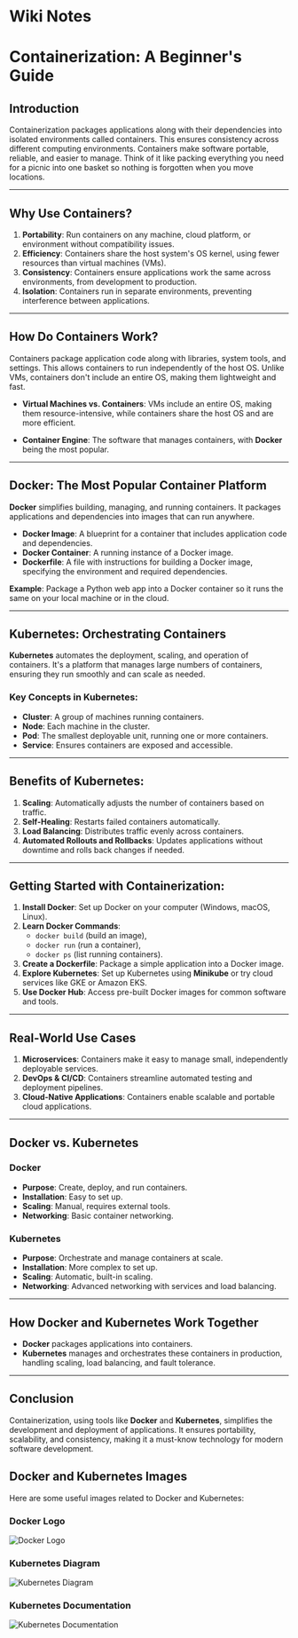 # Wiki Notes

# Containerization: A Beginner's Guide

## Introduction
Containerization packages applications along with their dependencies into isolated environments called containers. This ensures consistency across different computing environments. Containers make software portable, reliable, and easier to manage. Think of it like packing everything you need for a picnic into one basket so nothing is forgotten when you move locations.

---

## Why Use Containers?

1. **Portability**: Run containers on any machine, cloud platform, or environment without compatibility issues.
2. **Efficiency**: Containers share the host system's OS kernel, using fewer resources than virtual machines (VMs).
3. **Consistency**: Containers ensure applications work the same across environments, from development to production.
4. **Isolation**: Containers run in separate environments, preventing interference between applications.

---

## How Do Containers Work?

Containers package application code along with libraries, system tools, and settings. This allows containers to run independently of the host OS. Unlike VMs, containers don't include an entire OS, making them lightweight and fast.

- **Virtual Machines vs. Containers**: VMs include an entire OS, making them resource-intensive, while containers share the host OS and are more efficient.
  
- **Container Engine**: The software that manages containers, with **Docker** being the most popular.

---

## Docker: The Most Popular Container Platform

**Docker** simplifies building, managing, and running containers. It packages applications and dependencies into images that can run anywhere.

- **Docker Image**: A blueprint for a container that includes application code and dependencies.
- **Docker Container**: A running instance of a Docker image.
- **Dockerfile**: A file with instructions for building a Docker image, specifying the environment and required dependencies.

**Example**: Package a Python web app into a Docker container so it runs the same on your local machine or in the cloud.

---

## Kubernetes: Orchestrating Containers

**Kubernetes** automates the deployment, scaling, and operation of containers. It's a platform that manages large numbers of containers, ensuring they run smoothly and can scale as needed.

### Key Concepts in Kubernetes:

- **Cluster**: A group of machines running containers.
- **Node**: Each machine in the cluster.
- **Pod**: The smallest deployable unit, running one or more containers.
- **Service**: Ensures containers are exposed and accessible.

---

## Benefits of Kubernetes:

1. **Scaling**: Automatically adjusts the number of containers based on traffic.
2. **Self-Healing**: Restarts failed containers automatically.
3. **Load Balancing**: Distributes traffic evenly across containers.
4. **Automated Rollouts and Rollbacks**: Updates applications without downtime and rolls back changes if needed.

---

## Getting Started with Containerization:

1. **Install Docker**: Set up Docker on your computer (Windows, macOS, Linux).
2. **Learn Docker Commands**:
   - `docker build` (build an image),
   - `docker run` (run a container),
   - `docker ps` (list running containers).
3. **Create a Dockerfile**: Package a simple application into a Docker image.
4. **Explore Kubernetes**: Set up Kubernetes using **Minikube** or try cloud services like GKE or Amazon EKS.
5. **Use Docker Hub**: Access pre-built Docker images for common software and tools.

---

## Real-World Use Cases

1. **Microservices**: Containers make it easy to manage small, independently deployable services.
2. **DevOps & CI/CD**: Containers streamline automated testing and deployment pipelines.
3. **Cloud-Native Applications**: Containers enable scalable and portable cloud applications.

---

## Docker vs. Kubernetes

### Docker

- **Purpose**: Create, deploy, and run containers.
- **Installation**: Easy to set up.
- **Scaling**: Manual, requires external tools.
- **Networking**: Basic container networking.

### Kubernetes

- **Purpose**: Orchestrate and manage containers at scale.
- **Installation**: More complex to set up.
- **Scaling**: Automatic, built-in scaling.
- **Networking**: Advanced networking with services and load balancing.

---

## How Docker and Kubernetes Work Together

- **Docker** packages applications into containers.
- **Kubernetes** manages and orchestrates these containers in production, handling scaling, load balancing, and fault tolerance.

---

## Conclusion

Containerization, using tools like **Docker** and **Kubernetes**, simplifies the development and deployment of applications. It ensures portability, scalability, and consistency, making it a must-know technology for modern software development.


## Docker and Kubernetes Images

Here are some useful images related to Docker and Kubernetes:

### Docker Logo
![Docker Logo](./images/Docker-Logo.png)

### Kubernetes Diagram
![Kubernetes Diagram](./images/kuber.png)

### Kubernetes Documentation
![Kubernetes Documentation](./images/kubndoc.png)
